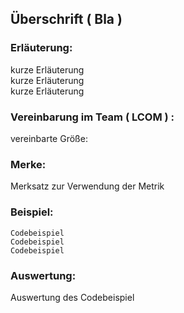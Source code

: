 
## Überschrift ( Bla )

### Erläuterung:

kurze Erläuterung  
kurze Erläuterung  
kurze Erläuterung 

### Vereinbarung im Team ( LCOM ) : 
vereinbarte Größe:

### Merke:
Merksatz zur Verwendung der Metrik

### Beispiel:


	Codebeispiel
	Codebeispiel
	Codebeispiel

### Auswertung:

Auswertung des Codebeispiel